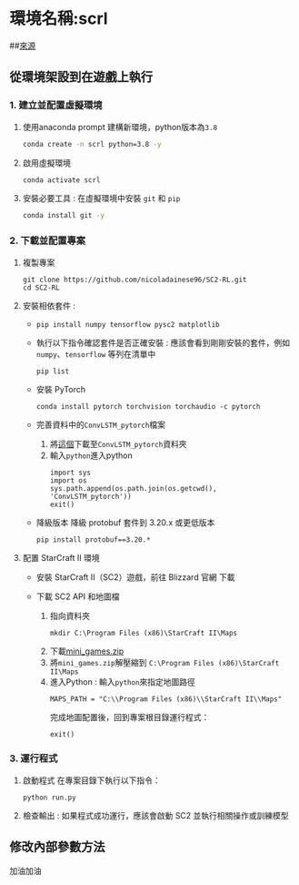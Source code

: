 # 環境名稱:scrl
##[來源](https://github.com/nicoladainese96/SC2-RL)

## 從環境架設到在遊戲上執行

### 1. 建立並配置虛擬環境

1. 使用anaconda prompt 建構新環境，python版本為`3.8`
   ```bash
   conda create -n scrl python=3.8 -y
   ```
   
2. 啟用虛擬環境
   ```bash
   conda activate scrl
   ```

3. 安裝必要工具 : 在虛擬環境中安裝 `git` 和 `pip`
   ```bash
   conda install git -y
   ```

### 2. 下載並配置專案

1. 複製專案
   ```
   git clone https://github.com/nicoladainese96/SC2-RL.git
   cd SC2-RL
   ```
   
2. 安裝相依套件 :
   * ```
     pip install numpy tensorflow pysc2 matplotlib
     ```
   * 執行以下指令確認套件是否正確安裝 : 應該會看到剛剛安裝的套件，例如 `numpy`、`tensorflow` 等列在清單中
     ```
     pip list
     ```

   * 安裝 PyTorch
     ```
     conda install pytorch torchvision torchaudio -c pytorch
     ```

   * 完善資料中的`ConvLSTM_pytorch`檔案
     1. 將[這個](https://github.com/ndrplz/ConvLSTM_pytorch)下載至`ConvLSTM_pytorch`資料夾
     2. 輸入`python`進入python
        ```
        import sys
        import os
        sys.path.append(os.path.join(os.getcwd(), 'ConvLSTM_pytorch'))
        exit()

   * 降級版本
     降級 protobuf 套件到 3.20.x 或更低版本
     ```
     pip install protobuf==3.20.*
     ```

     
   
   
4. 配置 StarCraft II 環境
   
   * 安裝 StarCraft II（SC2）遊戲，前往 Blizzard 官網 下載
     
   * 下載 SC2 API 和地圖檔
     1. 指向資料夾
        ```
        mkdir C:\Program Files (x86)\StarCraft II\Maps
        ```
     2. 下載[mini_games.zip](https://github.com/deepmind/pysc2/releases/download/v1.2/mini_games.zip)
     3. 將`mini_games.zip`解壓縮到 `C:\Program Files (x86)\StarCraft II\Maps`
     4. 進入Python : 輸入`python`來指定地圖路徑
        ```
        MAPS_PATH = "C:\\Program Files (x86)\\StarCraft II\\Maps"
        ```
        完成地圖配置後，回到專案根目錄運行程式：
        ```
        exit()
        ```
     
     
### 3. 運行程式

1. 啟動程式 在專案目錄下執行以下指令：
   ```
   python run.py
   ```
2. 檢查輸出 : 如果程式成功運行，應該會啟動 SC2 並執行相關操作或訓練模型


## 修改內部參數方法
加油加油



